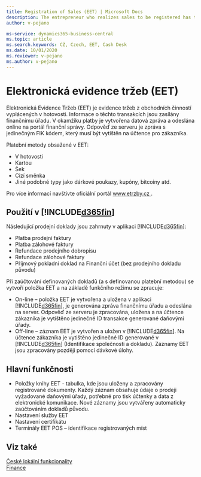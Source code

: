 ```yaml
---
title: Registration of Sales (EET) | Microsoft Docs
description: The entrepreneur who realizes sales to be registered has the obligation to register sales. A sale to be registered is a payment in cash, by card, or by similar means, which entails a business income and which is not exempt from registration.
author: v-pejano

ms-service: dynamics365-business-central
ms.topic: article
ms.search.keywords: CZ, Czech, EET, Cash Desk
ms.date: 10/01/2020
ms.reviewer: v-pejano
ms.author: v-pejano
---
```



# Elektronická evidence tržeb (EET)

Elektronická Evidence Tržeb (EET) je evidence tržeb z obchodních činností vyplácených v hotovosti. Informace o těchto transakcích jsou zasílány finančnímu úřadu. V okamžiku platby je vytvořena datová zpráva a odeslána online na portál finanční správy. Odpověď ze serveru je zpráva s jedinečným FIK kódem, který musí být vytištěn na účtence pro zákazníka.

Platební metody obsažené v EET:

- V hotovosti
- Kartou
- Šek
- Cizí směnka
- Jiné podobné typy jako dárkové poukazy, kupóny, bitcoiny atd.

Pro více informací navštivte oficiální portál [ www.etrzby.cz ](http://www.etrzby.cz).

## Použití v [!INCLUDE[d365fin](../../includes/d365fin_md.md)]

Následující prodejní doklady jsou zahrnuty v aplikaci [!INCLUDE[d365fin](../../includes/d365fin_md.md)]:

- Platba prodejní faktury
- Platba zálohové faktury
- Refundace prodejního dobropisu
- Refundace zálohové faktury
- Příjmový pokladní doklad na Finanční účet (bez prodejního dokladu původu)

Při zaúčtování definovaných dokladů (a s definovanou platební metodou) se vytvoří položka EET a na základě funkčního režimu se zpracuje:

- On-line – položka EET je vytvořena a uložena v aplikaci [!INCLUDE[d365fin](../../includes/d365fin_md.md)], je generována zpráva finančnímu úřadu a odeslána na server. Odpověď ze serveru je zpracována, uložena a na účtence zákazníka je vytištěno jedinečné ID transakce generované daňovými úřady.
- Off-line – záznam EET je vytvořen a uložen v [!INCLUDE[d365fin](../../includes/d365fin_md.md)]. Na účtence zákazníka je vytištěno jedinečné ID generované v [!INCLUDE[d365fin](../../includes/d365fin_md.md)] (Identifikace společnosti a dokladu). Záznamy EET jsou zpracovány později pomocí dávkové úlohy.

## Hlavní funkčnosti

- Položky knihy EET - tabulka, kde jsou uloženy a zpracovány registrované dokumenty. Každý záznam obsahuje údaje o prodeji vyžadované daňovými úřady, potřebné pro tisk účtenky a data z elektronické komunikace. Nové záznamy jsou vytvářeny automaticky zaúčtováním dokladů původu.
- Nastavení služby EET
- Nastavení certifikátu
- Terminály EET POS – identifikace registrovaných míst

## Viz také

[České lokální funkcionality](czech-local-functionality.md)  
[Finance](../../finance.md)